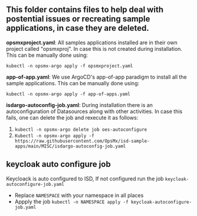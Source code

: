 ## This folder contains files to help deal with postential issues or recreating sample applications, in case they are deleted.

**opsmxproject.yaml**: All samples applications installed are in their own project called "opsmxproj". In case this is not created during installation. This can be manually done using: 

   `kubectl -n opsmx-argo apply -f opsmxproject.yaml`

**app-of-app.yaml**: We use ArgoCD's app-of-app paradigm to install all the sample applications. This can be manually done using: 

   `kubectl -n opsmx-argo apply -f app-of-apps.yaml`

**isdargo-autoconfig-job.yaml**: During installation there is an autoconfiguration of Datasources along with other activities. In case this fails, one can delete the job and rexecute it as follows:
1. `kubectl -n opsmx-argo delete job oes-autoconfigure`
2. `Kubectl -n opsmx-argo apply -f https://raw.githubusercontent.com/OpsMx/isd-sample-apps/main/MISC/isdargo-autoconfig-job.yaml`

## keycloak auto configure job 

  Keycloack is auto configured to ISD, If not configured run the job `keycloak-autoconfigure-job.yaml`

  - Replace `NAMESPACE` with your namespace in all places
  - Appply the job `kubectl -n NAMESPACE apply -f keycloak-autoconfigure-job.yaml`

